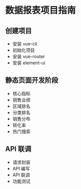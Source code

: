 # 数据报表项目指南

## 创建项目

- 安装 vue-cli
- 初始化项目
- 安装 vue-router
- 安装 element-ui

## 静态页面开发阶段

- 核心指标
- 销售业绩
- 区域排名
- 分类排名
- 销售分布
- 转化率
- 热门搜索

## API 联调

- 请求封装
- API 编写
- API 联调
- 功能测试

